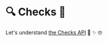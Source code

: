 # :mag: Checks :eyes:

Let's understand [the Checks API](https://developer.github.com/v3/checks/) :memo: :sparkles: :nerd_face:

